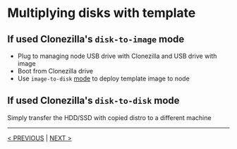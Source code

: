 # Multiplying disks with template

## If used Clonezilla's `disk-to-image` mode
- Plug to managing node USB drive with Clonezilla and USB drive with image
- Boot from Clonezilla drive
- Use `image-to-disk` [mode](https://clonezilla.org/show-live-doc-content.php?topic=clonezilla-live/doc/02_Restore_disk_image) to deploy template image to node

## If used Clonezilla's `disk-to-disk` mode
Simply transfer the HDD/SSD with copied distro to a different machine

---
[< PREVIOUS](02._coppying_the_distro_template.md) | [NEXT >](04._freenas_node.md)

